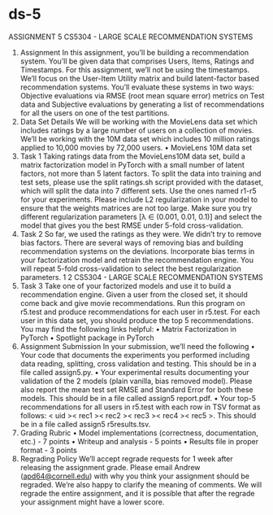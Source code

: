 # ds-5
ASSIGNMENT 5
CS5304 - LARGE SCALE RECOMMENDATION SYSTEMS
1. Assignment
In this assignment, you’ll be building a recommendation system. You’ll be given data
that comprises Users, Items, Ratings and Timestamps. For this assignment, we’ll not be
using the timestamps. We’ll focus on the User-Item Utility matrix and build latent-factor
based recommendation systems. You’ll evaluate these systems in two ways: Objective evaluations
via RMSE (root mean square error) metrics on Test data and Subjective evaluations
by generating a list of recommendations for all the users on one of the test partitions.
2. Data Set Details
We will be working with the MovieLens data set which includes ratings by a large number
of users on a collection of movies. We’ll be working with the 10M data set which includes
10 million ratings applied to 10,000 movies by 72,000 users.
• MovieLens 10M data set
3. Task 1
Taking ratings data from the MovieLens10M data set, build a matrix factorization model
in PyTorch with a small number of latent factors, not more than 5 latent factors.
To split the data into training and test sets, please use the split ratings.sh script
provided with the dataset, which will split the data into 7 different sets. Use the ones
named r1-r5 for your experiments.
Please include L2 regularization in your model to ensure that the weights matrices are
not too large. Make sure you try different regularization parameters [λ ∈ (0.001, 0.01, 0.1)]
and select the model that gives you the best RMSE under 5-fold cross-validation.
4. Task 2
So far, we used the ratings as they were. We didn’t try to remove bias factors. There
are several ways of removing bias and building recommendation systems on the deviations.
Incorporate bias terms in your factorization model and retrain the recommendation engine.
You will repeat 5-fold cross-validation to select the best regularization parameters.
1
2 CS5304 - LARGE SCALE RECOMMENDATION SYSTEMS
5. Task 3
Take one of your factorized models and use it to build a recommendation engine. Given
a user from the closed set, it should come back and give movie recommendations. Run this
program on r5.test and produce recommendations for each user in r5.test. For each user
in this data set, you should produce the top 5 recommendations.
You may find the following links helpful:
• Matrix Factorization in PyTorch
• Spotlight package in PyTorch
6. Assignment Submission
In your submission, we’ll need the following
• Your code that documents the experiments you performed including data reading,
splitting, cross validation and testing. This should be in a file called assign5.py.
• Your experimental results documenting your validation of the 2 models (plain
vanilla, bias removed model). Please also report the mean test set RMSE and Standard
Error for both these models. This should be in a file called assign5 report.pdf.
• Your top-5 recommendations for all users in r5.test with each row in TSV format
as follows: < uid >< rec1 >< rec2 >< rec3 >< rec4 >< rec5 >. This should be
in a file called assign5 r5results.tsv.
7. Grading Rubric
• Model implementations (correctness, documentation, etc.) - 7 points
• Writeup and analysis - 5 points
• Results file in proper format - 3 points
8. Regrading Policy
We’ll accept regrade requests for 1 week after releasing the assignment grade. Please
email Andrew (apd64@cornell.edu) with why you think your assignment should be regraded.
We’re also happy to clarify the meaning of comments. We will regrade the entire
assignment, and it is possible that after the regrade your assignment might have a lower
score.
